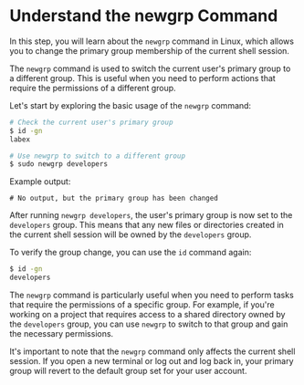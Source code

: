 # Understand the newgrp Command

In this step, you will learn about the `newgrp` command in Linux, which allows you to change the primary group membership of the current shell session.

The `newgrp` command is used to switch the current user's primary group to a different group. This is useful when you need to perform actions that require the permissions of a different group.

Let's start by exploring the basic usage of the `newgrp` command:

```bash
# Check the current user's primary group
$ id -gn
labex

# Use newgrp to switch to a different group
$ sudo newgrp developers
```

Example output:

```
# No output, but the primary group has been changed
```

After running `newgrp developers`, the user's primary group is now set to the `developers` group. This means that any new files or directories created in the current shell session will be owned by the `developers` group.

To verify the group change, you can use the `id` command again:

```bash
$ id -gn
developers
```

The `newgrp` command is particularly useful when you need to perform tasks that require the permissions of a specific group. For example, if you're working on a project that requires access to a shared directory owned by the `developers` group, you can use `newgrp` to switch to that group and gain the necessary permissions.

It's important to note that the `newgrp` command only affects the current shell session. If you open a new terminal or log out and log back in, your primary group will revert to the default group set for your user account.
